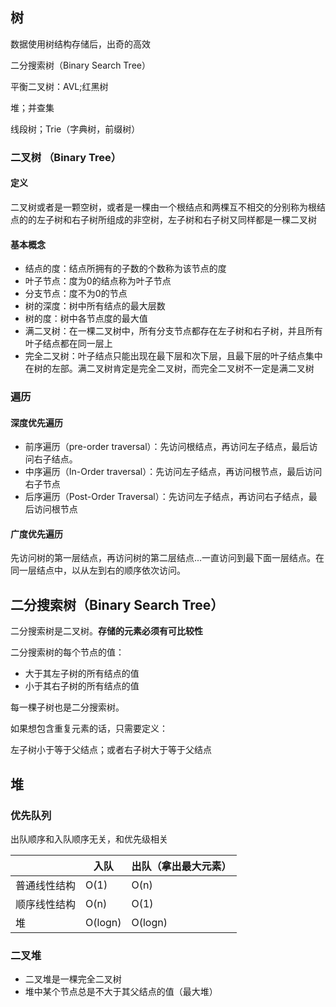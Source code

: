 ## 树

数据使用树结构存储后，出奇的高效

二分搜索树（Binary Search Tree）

平衡二叉树：AVL;红黑树

堆；并查集

线段树；Trie（字典树，前缀树）

### 二叉树 （Binary Tree）

#### 定义

二叉树或者是一颗空树，或者是一棵由一个根结点和两棵互不相交的分别称为根结点的的左子树和右子树所组成的非空树，左子树和右子树又同样都是一棵二叉树

#### 基本概念

* 结点的度：结点所拥有的子数的个数称为该节点的度
* 叶子节点：度为0的结点称为叶子节点
* 分支节点：度不为0的节点
* 树的深度：树中所有结点的最大层数
* 树的度：树中各节点度的最大值
* 满二叉树：在一棵二叉树中，所有分支节点都存在左子树和右子树，并且所有叶子结点都在同一层上
* 完全二叉树：叶子结点只能出现在最下层和次下层，且最下层的叶子结点集中在树的左部。满二叉树肯定是完全二叉树，而完全二叉树不一定是满二叉树 

### 遍历

#### 深度优先遍历

* 前序遍历（pre-order traversal）：先访问根结点，再访问左子结点，最后访问右子结点。
* 中序遍历（In-Order traversal）：先访问左子结点，再访问根节点，最后访问右子节点
* 后序遍历（Post-Order Traversal）：先访问左子结点，再访问右子结点，最后访问根节点

#### 广度优先遍历

先访问树的第一层结点，再访问树的第二层结点...一直访问到最下面一层结点。在同一层结点中，以从左到右的顺序依次访问。

## 二分搜索树（Binary Search Tree）

二分搜索树是二叉树。**存储的元素必须有可比较性**

二分搜索树的每个节点的值：

* 大于其左子树的所有结点的值
* 小于其右子树的所有结点的值

每一棵子树也是二分搜索树。

如果想包含重复元素的话，只需要定义：

左子树小于等于父结点；或者右子树大于等于父结点

## 堆

### 优先队列

出队顺序和入队顺序无关，和优先级相关

|              | 入队    | 出队（拿出最大元素） |
| ------------ | ------- | -------------------- |
| 普通线性结构 | O(1)    | O(n)                 |
| 顺序线性结构 | O(n)    | O(1)                 |
| 堆           | O(logn) | O(logn)              |

### 二叉堆

* 二叉堆是一棵完全二叉树
* 堆中某个节点总是不大于其父结点的值（最大堆）